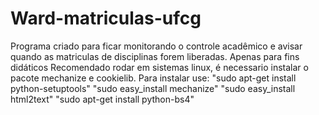 # Ward-matriculas-ufcg

Programa criado para ficar monitorando o controle acadêmico e avisar quando as matriculas de disciplinas forem liberadas.
Apenas para fins didáticos
Recomendado rodar em sistemas linux, é necessario instalar o pacote mechanize e cookielib.
Para instalar use: 
  "sudo apt-get install python-setuptools"
  "sudo easy_install mechanize"
  "sudo easy_install html2text"
  "sudo apt-get install python-bs4"
